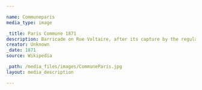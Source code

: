 ```yaml
--- 

name: Communeparis
media_type: image

_title: Paris Commune 1871
description: Barricade on Rue Voltaire, after its capture by the regular army during the Bloody Week
creator: Unknown
_date: 1871
source: Wikipedia

_path: /media_files/images/CommuneParis.jpg 
layout: media_description

--- 
```

